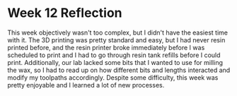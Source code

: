 # Week 12 Reflection

This week objectively wasn't too complex, but I didn't have the easiest time with it. The 3D printing was pretty standard and easy, but I had never resin printed before, and the resin printer broke immediately before I was scheduled to print and I had to go through resin tank refills before I could print. Additionally, our lab lacked some bits that I wanted to use for milling the wax, so I had to read up on how different bits and lengths interacted and modify my toolpaths accordingly. Despite some difficulty, this week was pretty enjoyable and I learned a lot of new processes.